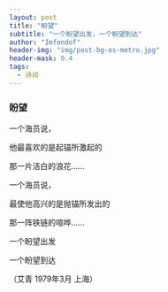 ```yaml
---
layout: post
title: "盼望"
subtitle: "一个盼望出发，一个盼望到达"
author: "Imfondof"
header-img: "img/post-bg-os-metro.jpg"
header-mask: 0.4
tags:
  - 诗词
---
```




### 盼望

一个海员说，

他最喜欢的是起锚所激起的

那一片洁白的浪花……

一个海员说，

最使他高兴的是抛锚所发出的

那一阵铁链的喧哗……

一个盼望出发

一个盼望到达



（艾青 1979年3月 上海）